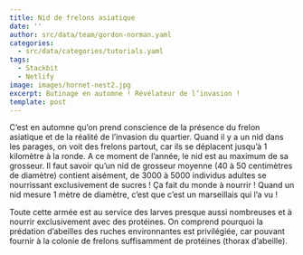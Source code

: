 ```yaml
---
title: Nid de frelons asiatique
date: ''
author: src/data/team/gordon-norman.yaml
categories:
  - src/data/categories/tutorials.yaml
tags:
  - Stackbit
  - Netlify
image: images/hornet-nest2.jpg
excerpt: Butinage en automne ! Révélateur de l’invasion !
template: post
---
```

C’est en automne qu’on prend conscience de la présence du frelon asiatique et de la réalité de l’invasion du quartier. Quand il y a un nid dans les parages, on voit des frelons partout, car ils se déplacent jusqu’à 1 kilomètre à la ronde. A ce moment de l’année, le nid est au maximum de sa grosseur. Il faut savoir qu’un nid de grosseur moyenne (40 à 50 centimètres de diamètre) contient aisément, de 3000 à 5000 individus adultes se nourrissant exclusivement de sucres ! Ça fait du monde à nourrir ! Quand un nid mesure 1 mètre de diamètre, c’est que c’est un marseillais qui l’a vu !

Toute cette armée est au service des larves presque aussi nombreuses et à nourrir exclusivement avec des protéines. On comprend pourquoi la prédation d’abeilles des ruches environnantes est privilégiée, car pouvant fournir à la colonie de frelons suffisamment de protéines (thorax d’abeille).